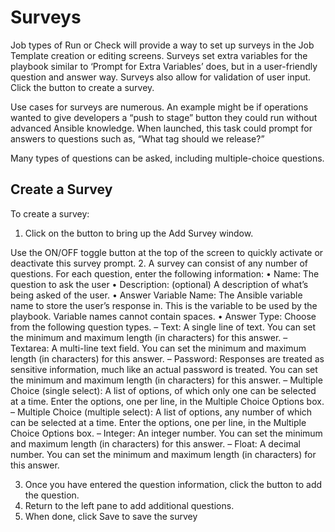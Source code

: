 # Surveys

Job types of Run or Check will provide a way to set up surveys in the Job Template creation or editing screens. Surveys set extra variables for the playbook similar to ‘Prompt for Extra Variables’ does, but in a user-friendly question and answer way. Surveys also allow for validation of user input. Click the button to create a survey.

Use cases for surveys are numerous. An example might be if operations wanted to give developers a “push to stage” button they could run without advanced Ansible knowledge. When launched, this task could prompt for answers to questions such as, “What tag should we release?”

Many types of questions can be asked, including multiple-choice questions.

## Create a Survey
To create a survey:
1. Click on the button to bring up the Add Survey window.

Use the ON/OFF toggle button at the top of the screen to quickly activate or deactivate this survey prompt.
2. A survey can consist of any number of questions. For each question, enter the following information:
• Name: The question to ask the user
• Description: (optional) A description of what’s being asked of the user.
• Answer Variable Name: The Ansible variable name to store the user’s response in. This is the variable to be used by the playbook. Variable names cannot contain spaces.
• Answer Type: Choose from the following question types.
– Text: A single line of text. You can set the minimum and maximum length (in characters) for this answer.
– Textarea: A multi-line text field. You can set the minimum and maximum length (in characters) for this answer.
– Password: Responses are treated as sensitive information, much like an actual password is treated. You can set the minimum and maximum length (in characters) for this answer.
– Multiple Choice (single select): A list of options, of which only one can be selected at a time. Enter the options, one per line, in the Multiple Choice Options box.
– Multiple Choice (multiple select): A list of options, any number of which can be selected at a time. Enter the options, one per line, in the Multiple Choice Options box.
– Integer: An integer number. You can set the minimum and maximum length (in characters) for this answer.
– Float: A decimal number. You can set the minimum and maximum length (in characters) for this answer.

3. Once you have entered the question information, click the button to add the question.
4. Return to the left pane to add additional questions.
5. When done, click Save to save the survey
